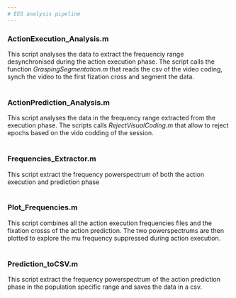 ```yaml
---
# EEG analysis pipeline
---
```



### ActionExecution_Analysis.m
This script analyses the data to extract the frequenciy range desynchronised during the action execution phase.
The script calls the function *GraspingSegmentation.m* that reads the csv of the video coding, synch the video to the first fization cross and segment the data.
<br/>
<br/>
### ActionPrediction_Analysis.m
This script analyses the data in the frequency range extracted from the execution phase. The scripts calls *RejectVisualCoding.m* that allow to reject epochs based on the  vido codding of the session.
<br/>
<br/>
### Frequencies_Extractor.m
This script extract the frequency powerspectrum of both the action execution and prediction phase
<br/>
<br/>
### Plot_Frequencies.m 
This script combines all the action execution frequencies files and the fixation crosss of the action prediction.
The two powerspectrums are then plotted to explore the mu frequency suppressed during action execution.
<br/>
<br/>

### Prediction_toCSV.m
This script extract the frequency powerspectrum of the action prediction phase in the population specific range and saves the data in a csv.
